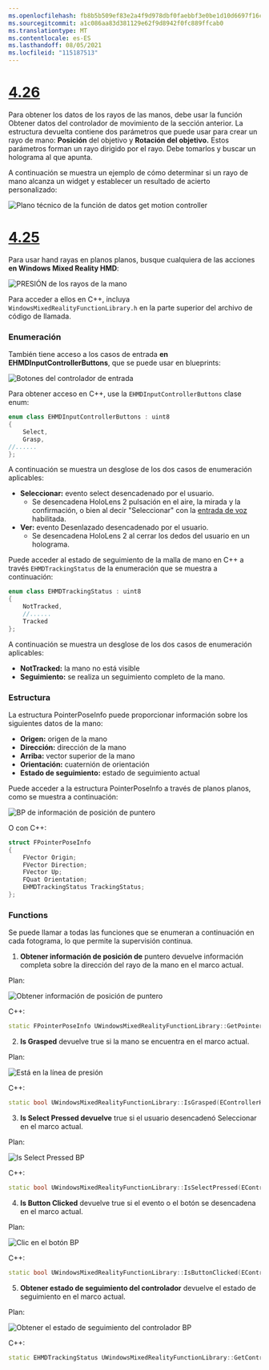 ```yaml
---
ms.openlocfilehash: fb8b5b509ef83e2a4f9d978dbf0faebbf3e0be1d10d6697f16cfb9366d7a2edb
ms.sourcegitcommit: a1c086aa83d381129e62f9d8942f0fc889ffcab0
ms.translationtype: MT
ms.contentlocale: es-ES
ms.lasthandoff: 08/05/2021
ms.locfileid: "115187513"
---
```

# <a name="426"></a>[4.26](#tab/426)

Para obtener los datos de los rayos de las manos, debe usar la función Obtener datos del controlador de movimiento de la sección anterior. La estructura devuelta contiene dos parámetros que puede usar para crear un rayo de mano: **Posición** del objetivo y **Rotación del objetivo.** Estos parámetros forman un rayo dirigido por el rayo. Debe tomarlos y buscar un holograma al que apunta.

A continuación se muestra un ejemplo de cómo determinar si un rayo de mano alcanza un widget y establecer un resultado de acierto personalizado:

![Plano técnico de la función de datos get motion controller](../images/unreal-hand-tracking-img-04.png) 

# <a name="425"></a>[4.25](#tab/425)

Para usar hand rayas en planos planos, busque cualquiera de las acciones **en Windows Mixed Reality HMD**:

![PRESIÓN de los rayos de la mano](../images/unreal/hand-rays-bp.png)

Para acceder a ellos en C++, incluya `WindowsMixedRealityFunctionLibrary.h` en la parte superior del archivo de código de llamada.

### <a name="enum"></a>Enumeración

También tiene acceso a los casos de entrada **en EHMDInputControllerButtons**, que se puede usar en blueprints:

![Botones del controlador de entrada](../images/unreal/input-controller-buttons.png)

Para obtener acceso en C++, use la `EHMDInputControllerButtons` clase enum:
```cpp
enum class EHMDInputControllerButtons : uint8
{
    Select,
    Grasp,
//......
};
```

A continuación se muestra un desglose de los dos casos de enumeración aplicables:

* **Seleccionar:** evento select desencadenado por el usuario.
    * Se desencadena HoloLens 2 pulsación en el aire, la mirada y la confirmación, o bien al decir "Seleccionar" con la [entrada de voz](../unreal-voice-input.md) habilitada.
* **Ver:** evento Desenlazado desencadenado por el usuario.
    * Se desencadena HoloLens 2 al cerrar los dedos del usuario en un holograma.

Puede acceder al estado de seguimiento de la malla de mano en C++ a través `EHMDTrackingStatus` de la enumeración que se muestra a continuación:

```cpp
enum class EHMDTrackingStatus : uint8
{
    NotTracked,
    //......
    Tracked
};
```

A continuación se muestra un desglose de los dos casos de enumeración aplicables:

* **NotTracked:** la mano no está visible
* **Seguimiento:** se realiza un seguimiento completo de la mano.

### <a name="struct"></a>Estructura

La estructura PointerPoseInfo puede proporcionar información sobre los siguientes datos de la mano:

* **Origen:** origen de la mano
* **Dirección:** dirección de la mano
* **Arriba:** vector superior de la mano
* **Orientación:** cuaternión de orientación
* **Estado de seguimiento:** estado de seguimiento actual

Puede acceder a la estructura PointerPoseInfo a través de planos planos, como se muestra a continuación:

![BP de información de posición de puntero](../images/unreal/pointer-pose-info-bp.png)

O con C++:

```cpp
struct FPointerPoseInfo
{
    FVector Origin;
    FVector Direction;
    FVector Up;
    FQuat Orientation;
    EHMDTrackingStatus TrackingStatus;
};
```

### <a name="functions"></a>Functions

Se puede llamar a todas las funciones que se enumeran a continuación en cada fotograma, lo que permite la supervisión continua.

1. **Obtener información de posición de** puntero devuelve información completa sobre la dirección del rayo de la mano en el marco actual.

Plan:

![Obtener información de posición de puntero](../images/unreal/get-pointer-pose-info.png)

C++:
```cpp
static FPointerPoseInfo UWindowsMixedRealityFunctionLibrary::GetPointerPoseInfo(EControllerHand hand);
```

2. **Is Grasped** devuelve true si la mano se encuentra en el marco actual.

Plan:

![Está en la línea de presión](../images/unreal/is-grasped-bp.png)

C++:
```cpp
static bool UWindowsMixedRealityFunctionLibrary::IsGrasped(EControllerHand hand);
```

3. **Is Select Pressed devuelve** true si el usuario desencadenó Seleccionar en el marco actual.

Plan:

![Is Select Pressed BP](../images/unreal/is-select-pressed-bp.png)

C++:
```cpp
static bool UWindowsMixedRealityFunctionLibrary::IsSelectPressed(EControllerHand hand);
```

4. **Is Button Clicked** devuelve true si el evento o el botón se desencadena en el marco actual.

Plan:

![Clic en el botón BP](../images/unreal/is-button-clicked-bp.png)

C++:
```cpp
static bool UWindowsMixedRealityFunctionLibrary::IsButtonClicked(EControllerHand hand, EHMDInputControllerButtons button);
```

5. **Obtener estado de seguimiento del controlador** devuelve el estado de seguimiento en el marco actual.

Plan:

![Obtener el estado de seguimiento del controlador BP](../images/unreal/get-controller-tracking-status-bp.png)

C++:
```cpp
static EHMDTrackingStatus UWindowsMixedRealityFunctionLibrary::GetControllerTrackingStatus(EControllerHand hand);
```